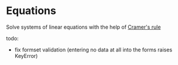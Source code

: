 # Equations
Solve systems of linear equations with the help of [Cramer's rule](https://en.wikipedia.org/wiki/Cramer%27s_rule)

todo:
* fix formset validation (entering no data at all into the forms raises KeyError)

